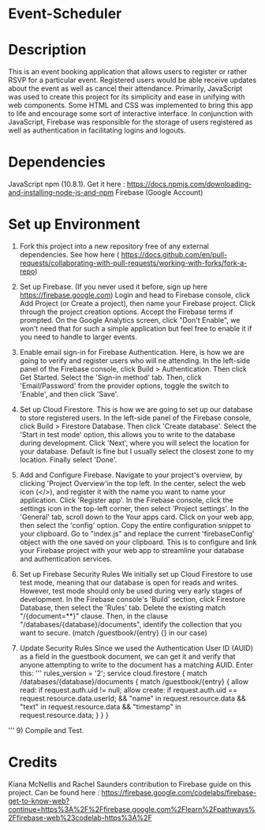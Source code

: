 # Event-Scheduler

# Description

This is an event booking application that allows users to register or rather RSVP for a particular event. Registered users would be able receive updates about the event as well as cancel their attendance. Primarily, JavaScript was used to create this project for its simplicity and ease in unifying with web components. Some HTML and CSS was implemented to bring this app to life and encourage some sort of interactive interface. In conjunction with JavaScript, Firebase was responsible for the storage of users registered as well as authentication in facilitating logins and logouts.


# Dependencies 
JavaScript npm (10.8.1).  Get it here : https://docs.npmjs.com/downloading-and-installing-node-js-and-npm
Firebase (Google Account)


# Set up Environment

1) Fork this project into a new repository free of any external dependencies. See how here ( https://docs.github.com/en/pull-requests/collaborating-with-pull-requests/working-with-forks/fork-a-repo)

2) Set up Firebase. (If you never used it before, sign up here https://firebase.google.com)
Login and head to Firebase console, click Add Project (or Create a project), then name your Firebase project. Click through the project creation options. Accept the Firebase terms if prompted. On the Google Analytics screen, click "Don't Enable", we won't need that for such a simple application but feel free to enable it if you need to handle to larger events.

3) Enable email sign-in for Firebase Authentication.
Here, is how we are going to verify and register users who will ne attending. In the left-side panel of the Firebase console, click Build > Authentication. Then click Get Started. Select the 'Sign-in method' tab. Then, click 'Email/Password' from the provider options, toggle the switch to 'Enable', and then click 'Save'.

4) Set up Cloud Firestore.
This is how we are going to set up our database to store registered users. In the left-side panel of the Firebase console, click Build > Firestore Database. Then click 'Create database'. Select the 'Start in test mode' option, this allows you to write to the database during development. Click 'Next', where you will select the location for your database. Default is fine but I usually select the closest zone to my location. Finally select 'Done'.

6) Add and Configure Firebase.
Navigate to your project's overview, by clicking 'Project Overview'in the top left. In the center, select the web icon (</>), and register it with the name you want to name your application. Click 'Register app'. In the Firebase console, click the settings icon in the top-left corner, then select 'Project settings'. In the 'General' tab, scroll down to the Your apps card.
Click on your web app, then select the 'config' option. Copy the entire configuration snippet to your clipboard. Go to "index.js" and replace the current 'firebaseConfig' object with the one saved on your clipboard. This is to configure and link your Firebase project with your web app to streamline your database and authentication services.

7) Set up Firebase Security Rules
We initially set up Cloud Firestore to use test mode, meaning that our database is open for reads and writes. However, test mode should only be used during very early stages of development. In the Firebase console's 'Build' section, click Firestore Database, then select the 'Rules' tab. Delete the existing match "/{document=**}" clause. Then, in the clause "/databases/{database}/documents", identify the collection that you want to secure. (match /guestbook/{entry} {} in our case)

8) Update Security Rules
Since we used the Authentication User ID (AUID) as a field in the guestbook document, we can get it and verify that anyone attempting to write to the document has a matching AUID. Enter this:
'''
rules_version = '2';
service cloud.firestore {
  match /databases/{database}/documents {
    match /guestbook/{entry} {
      allow read: if request.auth.uid != null;
      allow create:
        if request.auth.uid == request.resource.data.userId;
        && "name" in request.resource.data
        && "text" in request.resource.data
        && "timestamp" in request.resource.data;
    }
  }
}

'''
9) Compile and Test.

# Credits

Kiana McNellis and Rachel Saunders contribution to Firebase guide on this project.
Can be found here  : https://firebase.google.com/codelabs/firebase-get-to-know-web?continue=https%3A%2F%2Ffirebase.google.com%2Flearn%2Fpathways%2Ffirebase-web%23codelab-https%3A%2F
